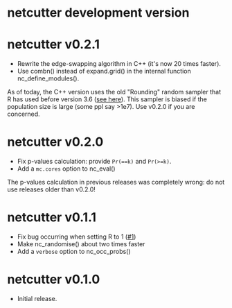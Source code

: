 # netcutter development version

# netcutter v0.2.1

* Rewrite the edge-swapping algorithm in C++ (it's now 20 times faster).
* Use combn() instead of expand.grid() in the internal function nc_define_modules().

As of today, the C++ version uses the old "Rounding" random sampler that R has used before version 3.6 ([see here](https://stackoverflow.com/questions/60119621/get-the-same-sample-of-integers-from-rcpp-as-base-r)).
This sampler is biased if the population size is large (some ppl say >1e7). Use v0.2.0 if you are concerned.

# netcutter v0.2.0

* Fix p-values calculation: provide `Pr(==k)` and `Pr(>=k)`.
* Add a `mc.cores` option to nc_eval()

The p-values calculation in previous releases was completely wrong: do not use releases older than v0.2.0!

# netcutter v0.1.1

* Fix bug occurring when setting R to 1 ([#1](https://github.com/fmarotta/netcutter/issues/1))
* Make nc_randomise() about two times faster
* Add a `verbose` option to nc_occ_probs()

# netcutter v0.1.0

* Initial release.
